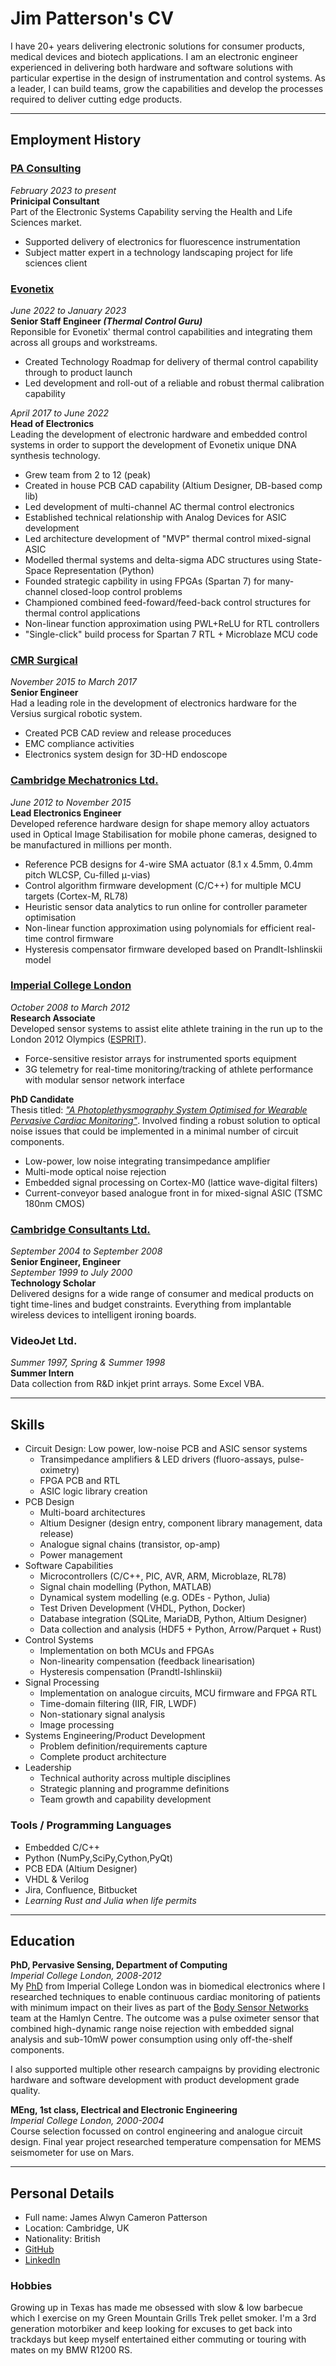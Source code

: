# Jim Patterson's CV

I have 20+ years delivering electronic solutions for consumer products, medical devices and biotech applications. I am an electronic engineer experienced in delivering both hardware and software solutions with particular expertise in the design of instrumentation and control systems. As a leader, I can build teams, grow the capabilities and develop the processes required to deliver cutting edge products.

<!-- More context of my recent career can be found in my [cover letter](./cover-letter.md). -->

---

## Employment History

### [PA Consulting][pac]

*February 2023 to present*  
**Prinicipal Consultant**  
Part of the Electronic Systems Capability serving the Health and Life Sciences market.
* Supported delivery of electronics for fluorescence instrumentation
* Subject matter expert in a technology landscaping project for life sciences client

### [Evonetix][evo]

*June 2022 to January 2023*  
**Senior Staff Engineer *(Thermal Control Guru)***  
Reponsible for Evonetix' thermal control capabilities and integrating them across all groups and workstreams.
* Created Technology Roadmap for delivery of thermal control capability through to product launch
* Led development and roll-out of a reliable and robust thermal calibration capability

*April 2017 to June 2022*  
**Head of Electronics**  
Leading the development of electronic hardware and embedded control systems in order to support the development of Evonetix unique DNA synthesis technology.
* Grew team from 2 to 12 (peak)
* Created in house PCB CAD capability (Altium Designer, DB-based comp lib)
* Led development of multi-channel AC thermal control electronics
* Established technical relationship with Analog Devices for ASIC development
* Led architecture development of "MVP" thermal control mixed-signal ASIC
* Modelled thermal systems and delta-sigma ADC structures using State-Space Representation (Python)
* Founded strategic capbility in using FPGAs (Spartan 7) for many-channel closed-loop control problems
* Championed combined feed-foward/feed-back control structures for thermal control applications
* Non-linear function approximation using PWL+ReLU for RTL controllers
* "Single-click" build process for Spartan 7 RTL + Microblaze MCU code

### [CMR Surgical][cmr]

*November 2015 to March 2017*  
**Senior Engineer**  
Had a leading role in the development of electronics hardware for the Versius surgical robotic system. 
* Created PCB CAD review and release proceduces
* EMC compliance activities
* Electronics system design for 3D-HD endoscope

### [Cambridge Mechatronics Ltd.][cml]

*June 2012 to November 2015*  
**Lead Electronics Engineer**  
Developed reference hardware design for shape memory alloy actuators used in Optical Image Stabilisation for mobile phone cameras, designed to be manufactured in millions per month.

* Reference PCB designs for 4-wire SMA actuator (8.1 x 4.5mm, 0.4mm pitch WLCSP, Cu-filled μ-vias)
* Control algorithm firmware development (C/C++) for multiple MCU targets (Cortex-M, RL78)
* Heuristic sensor data analytics to run online for controller parameter optimisation
* Non-linear function approximation using polynomials for efficient real-time control firmware
* Hysteresis compensator firmware developed based on Prandlt-Ishlinskii model

### [Imperial College London][icl]

*October 2008 to March 2012*  
**Research Associate**  
Developed sensor systems to assist elite athlete training in the run up to the London 2012 Olympics ([ESPRIT][esprit]).
* Force-sensitive resistor arrays for instrumented sports equipment
* 3G telemetry for real-time monitoring/tracking of athlete performance with modular sensor network interface

**PhD Candidate**  
Thesis titled: [*"A Photoplethysmography System Optimised for Wearable Pervasive Cardiac Monitoring"*][thesis]. Involved finding a robust solution to optical noise issues that could be implemented in a minimal number of circuit components.
* Low-power, low noise integrating transimpedance amplifier
* Multi-mode optical noise rejection
* Embedded signal processing on Cortex-M0 (lattice wave-digital filters)
* Current-conveyor based analogue front in for mixed-signal ASIC (TSMC 180nm CMOS)

### [Cambridge Consultants Ltd.][ccl]

*September 2004 to September 2008*  
**Senior Engineer, Engineer**   
*September 1999 to July 2000*  
**Technology Scholar**  
Delivered designs for a wide range of consumer and medical products on tight time-lines and budget constraints.  Everything from implantable wireless devices to intelligent ironing boards.

### VideoJet Ltd.

*Summer 1997, Spring & Summer 1998*  
**Summer Intern**  
Data collection from R&D inkjet print arrays. Some Excel VBA.

---

## Skills

* Circuit Design: Low power, low-noise PCB and ASIC sensor systems
  * Transimpedance amplifiers & LED drivers (fluoro-assays, pulse-oximetry) 
  * FPGA PCB and RTL
  * ASIC logic library creation
* PCB Design
  * Multi-board architectures
  * Altium Designer (design entry, component library management, data release)
  * Analogue signal chains (transistor, op-amp)
  * Power management
* Software Capabilities
  * Microcontrollers (C/C++, PIC, AVR, ARM, Microblaze, RL78)
  * Signal chain modelling (Python, MATLAB)
  * Dynamical system modelling (e.g. ODEs -  Python, Julia)
  * Test Driven Development (VHDL, Python, Docker)
  * Database integration (SQLite, MariaDB, Python, Altium Designer)
  * Data collection and analysis (HDF5 + Python, Arrow/Parquet + Rust)
* Control Systems
  * Implementation on both MCUs and FPGAs
  * Non-linearity compensation (feedback linearisation)
  * Hysteresis compensation (Prandtl-Ishlinskii)
* Signal Processing
  * Implementation on analogue circuits, MCU firmware and FPGA RTL
  * Time-domain filtering (IIR, FIR, LWDF)
  * Non-stationary signal analysis
  * Image processing
* Systems Engineering/Product Development
  * Problem definition/requirements capture
  * Complete product architecture
* Leadership
  * Technical authority across multiple disciplines
  * Strategic planning and programme definitions
  * Team growth and capability development

### Tools / Programming Languages

* Embedded C/C++
* Python (NumPy,SciPy,Cython,PyQt)
* PCB EDA (Altium Designer)
* VHDL & Verilog
* Jira, Confluence, Bitbucket
* *Learning Rust and Julia when life permits*

---

## Education

**PhD, Pervasive Sensing, Department of Computing**  
*Imperial College London, 2008-2012*  
My [PhD][thesis] from Imperial College London was in biomedical electronics where I researched techniques to enable continuous cardiac monitoring of patients with minimum impact on their lives as part of the [Body Sensor Networks][bsn] team at the Hamlyn Centre. The outcome was a pulse oximeter sensor that combined high-dynamic range noise rejection with embedded signal analysis and sub-10mW power consumption using only off-the-shelf components.

I also supported multiple other research campaigns by providing electronic hardware and software development with product development grade quality.
 
**MEng, 1st class, Electrical and Electronic Engineering**  
*Imperial College London, 2000-2004*  
Course selection focussed on control engineering and analogue circuit design. Final year project researched temperature compensation for MEMS seismometer for use on Mars.

---

## Personal Details

* Full name: James Alwyn Cameron Patterson
* Location: Cambridge, UK
* Nationality: British
* [GitHub](https://github.com/jimurai)
* [LinkedIn][lnkdn]

### Hobbies

Growing up in Texas has made me obsessed with slow & low barbecue which I exercise on my Green Mountain Grills Trek pellet smoker. I'm a 3rd generation motorbiker and keep looking for excuses to get back into trackdays but keep myself entertained either commuting or touring with mates on my BMW R1200 RS.

[github]: http://github.com/jimurai "My github repositories"
[thesis]: http://bit.ly/10fROfH "My PhD Thesis"
[pac]: https://www.paconsulting.com/ "PA Consulting"
[evo]: https://www.evonetix.com/ "Evonetix"
[garage]: https://www.analog.com/en/about-adi/incubators/analog-garage.html "Analog Garage"
[adi]: https://www.analog.com/ "Analog Devices"
[cml]: http://cambridgemechatronics.com/ "Cambridge Mechatronics"
[cmr]: https://cmrsurgical.com/ "CMR Surgical"
[ccl]: http://www.cambridgeconsultants.com/ "Cambridge Consultants"
[icl]: https://www.imperial.ac.uk/ "Imperial College"
[bsn]: https://www.imperial.ac.uk/hamlyn-centre/research/sensing/body-sensor-networks/ "Hamlyn Centre"
[lnkdn]: https://www.linkedin.com/in/jim-ac-patterson/ "LinkedIn"
[esprit]: https://www.imperial.ac.uk/hamlyn-centre/research/sensing/esprit-elite-sport-performance-research-in-training/ "Elite Sport Performance Research in Training"
